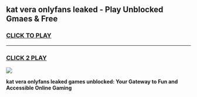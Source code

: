 
## kat vera onlyfans leaked - Play Unblocked Gmaes & Free
<h3>
<a href="https://news.freeplayer.one?title=kat_vera_onlyfans_leaked&ref=16F">CLICK TO PLAY</a></h3>
<hr>

<h3>
<a href="https://news.freeplayer.one?title=kat_vera_onlyfans_leaked&ref=16F">CLICK 2 PLAY</a>
  
</h3>

<a href="https://news.freeplayer.one?title=kat_vera_onlyfans_leaked&ref=16F/"><img src="https://clearcache.store/games.png"></a>


**kat vera onlyfans leaked games unblocked: Your Gateway to Fun and Accessible Online Gaming**
